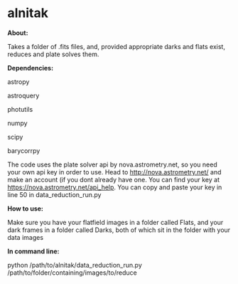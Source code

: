 # alnitak

**About:**

Takes a folder of .fits files, and, provided appropriate darks and flats exist, reduces and plate solves them.

**Dependencies:**

astropy

astroquery

photutils

numpy

scipy

barycorrpy

The code uses the plate solver api by nova.astrometry.net, so you need your own api key in order to use. Head to http://nova.astrometry.net/ and make an account (if you dont already have one. You can find your key at https://nova.astrometry.net/api_help. You can copy and paste your key in line 50 in data_reduction_run.py

**How to use:**

Make sure you have your flatfield images in a folder called Flats, and your dark frames in a folder called Darks, both of which sit in the folder with your data images

**In command line:**

python /path/to/alnitak/data_reduction_run.py /path/to/folder/containing/images/to/reduce
